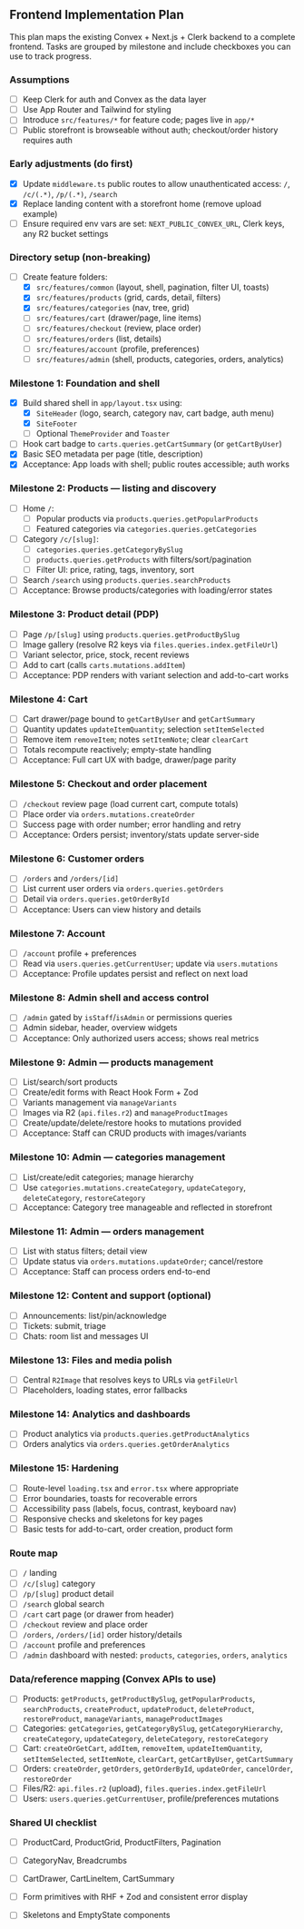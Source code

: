## Frontend Implementation Plan

This plan maps the existing Convex + Next.js + Clerk backend to a complete
frontend. Tasks are grouped by milestone and include checkboxes you can use
to track progress.

### Assumptions
- [ ] Keep Clerk for auth and Convex as the data layer
- [ ] Use App Router and Tailwind for styling
- [ ] Introduce `src/features/*` for feature code; pages live in `app/*`
- [ ] Public storefront is browseable without auth; checkout/order history
      requires auth

### Early adjustments (do first)
- [x] Update `middleware.ts` public routes to allow unauthenticated access:
      `/`, `/c/(.*)`, `/p/(.*)`, `/search`
- [x] Replace landing content with a storefront home (remove upload example)
- [ ] Ensure required env vars are set: `NEXT_PUBLIC_CONVEX_URL`, Clerk keys,
      any R2 bucket settings

### Directory setup (non-breaking)
- [ ] Create feature folders:
  - [x] `src/features/common` (layout, shell, pagination, filter UI, toasts)
  - [x] `src/features/products` (grid, cards, detail, filters)
  - [x] `src/features/categories` (nav, tree, grid)
  - [ ] `src/features/cart` (drawer/page, line items)
  - [ ] `src/features/checkout` (review, place order)
  - [ ] `src/features/orders` (list, details)
  - [ ] `src/features/account` (profile, preferences)
  - [ ] `src/features/admin` (shell, products, categories, orders, analytics)

### Milestone 1: Foundation and shell
- [x] Build shared shell in `app/layout.tsx` using:
  - [x] `SiteHeader` (logo, search, category nav, cart badge, auth menu)
  - [x] `SiteFooter`
  - [ ] Optional `ThemeProvider` and `Toaster`
- [ ] Hook cart badge to `carts.queries.getCartSummary` (or `getCartByUser`)
- [x] Basic SEO metadata per page (title, description)
- [x] Acceptance: App loads with shell; public routes accessible; auth works

### Milestone 2: Products — listing and discovery
- [ ] Home `/`:
  - [ ] Popular products via `products.queries.getPopularProducts`
  - [ ] Featured categories via `categories.queries.getCategories`
- [ ] Category `/c/[slug]`:
  - [ ] `categories.queries.getCategoryBySlug`
  - [ ] `products.queries.getProducts` with filters/sort/pagination
  - [ ] Filter UI: price, rating, tags, inventory, sort
- [ ] Search `/search` using `products.queries.searchProducts`
- [ ] Acceptance: Browse products/categories with loading/error states

### Milestone 3: Product detail (PDP)
- [ ] Page `/p/[slug]` using `products.queries.getProductBySlug`
- [ ] Image gallery (resolve R2 keys via `files.queries.index.getFileUrl`)
- [ ] Variant selector, price, stock, recent reviews
- [ ] Add to cart (calls `carts.mutations.addItem`)
- [ ] Acceptance: PDP renders with variant selection and add-to-cart works

### Milestone 4: Cart
- [ ] Cart drawer/page bound to `getCartByUser` and `getCartSummary`
- [ ] Quantity updates `updateItemQuantity`; selection `setItemSelected`
- [ ] Remove item `removeItem`; notes `setItemNote`; clear `clearCart`
- [ ] Totals recompute reactively; empty-state handling
- [ ] Acceptance: Full cart UX with badge, drawer/page parity

### Milestone 5: Checkout and order placement
- [ ] `/checkout` review page (load current cart, compute totals)
- [ ] Place order via `orders.mutations.createOrder`
- [ ] Success page with order number; error handling and retry
- [ ] Acceptance: Orders persist; inventory/stats update server-side

### Milestone 6: Customer orders
- [ ] `/orders` and `/orders/[id]`
- [ ] List current user orders via `orders.queries.getOrders`
- [ ] Detail via `orders.queries.getOrderById`
- [ ] Acceptance: Users can view history and details

### Milestone 7: Account
- [ ] `/account` profile + preferences
- [ ] Read via `users.queries.getCurrentUser`; update via `users.mutations`
- [ ] Acceptance: Profile updates persist and reflect on next load

### Milestone 8: Admin shell and access control
- [ ] `/admin` gated by `isStaff`/`isAdmin` or permissions queries
- [ ] Admin sidebar, header, overview widgets
- [ ] Acceptance: Only authorized users access; shows real metrics

### Milestone 9: Admin — products management
- [ ] List/search/sort products
- [ ] Create/edit forms with React Hook Form + Zod
- [ ] Variants management via `manageVariants`
- [ ] Images via R2 (`api.files.r2`) and `manageProductImages`
- [ ] Create/update/delete/restore hooks to mutations provided
- [ ] Acceptance: Staff can CRUD products with images/variants

### Milestone 10: Admin — categories management
- [ ] List/create/edit categories; manage hierarchy
- [ ] Use `categories.mutations.createCategory`, `updateCategory`,
      `deleteCategory`, `restoreCategory`
- [ ] Acceptance: Category tree manageable and reflected in storefront

### Milestone 11: Admin — orders management
- [ ] List with status filters; detail view
- [ ] Update status via `orders.mutations.updateOrder`; cancel/restore
- [ ] Acceptance: Staff can process orders end-to-end

### Milestone 12: Content and support (optional)
- [ ] Announcements: list/pin/acknowledge
- [ ] Tickets: submit, triage
- [ ] Chats: room list and messages UI

### Milestone 13: Files and media polish
- [ ] Central `R2Image` that resolves keys to URLs via `getFileUrl`
- [ ] Placeholders, loading states, error fallbacks

### Milestone 14: Analytics and dashboards
- [ ] Product analytics via `products.queries.getProductAnalytics`
- [ ] Orders analytics via `orders.queries.getOrderAnalytics`

### Milestone 15: Hardening
- [ ] Route-level `loading.tsx` and `error.tsx` where appropriate
- [ ] Error boundaries, toasts for recoverable errors
- [ ] Accessibility pass (labels, focus, contrast, keyboard nav)
- [ ] Responsive checks and skeletons for key pages
- [ ] Basic tests for add-to-cart, order creation, product form

### Route map
- [ ] `/` landing
- [ ] `/c/[slug]` category
- [ ] `/p/[slug]` product detail
- [ ] `/search` global search
- [ ] `/cart` cart page (or drawer from header)
- [ ] `/checkout` review and place order
- [ ] `/orders`, `/orders/[id]` order history/details
- [ ] `/account` profile and preferences
- [ ] `/admin` dashboard with nested: `products`, `categories`, `orders`,
      `analytics`

### Data/reference mapping (Convex APIs to use)
- [ ] Products: `getProducts`, `getProductBySlug`, `getPopularProducts`,
      `searchProducts`, `createProduct`, `updateProduct`, `deleteProduct`,
      `restoreProduct`, `manageVariants`, `manageProductImages`
- [ ] Categories: `getCategories`, `getCategoryBySlug`, `getCategoryHierarchy`,
      `createCategory`, `updateCategory`, `deleteCategory`, `restoreCategory`
- [ ] Cart: `createOrGetCart`, `addItem`, `removeItem`, `updateItemQuantity`,
      `setItemSelected`, `setItemNote`, `clearCart`, `getCartByUser`,
      `getCartSummary`
- [ ] Orders: `createOrder`, `getOrders`, `getOrderById`, `updateOrder`,
      `cancelOrder`, `restoreOrder`
- [ ] Files/R2: `api.files.r2` (upload), `files.queries.index.getFileUrl`
- [ ] Users: `users.queries.getCurrentUser`, profile/preferences mutations

### Shared UI checklist
- [ ] ProductCard, ProductGrid, ProductFilters, Pagination
- [ ] CategoryNav, Breadcrumbs
- [ ] CartDrawer, CartLineItem, CartSummary
- [ ] Form primitives with RHF + Zod and consistent error display
- [ ] Skeletons and EmptyState components


